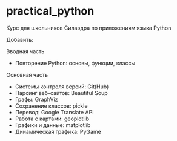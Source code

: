 # practical_python
Курс для школьников Силаэдра по приложениям языка Python

Добавить:

Вводная часть
* Повторение Python: основы, функции, классы

Основная часть 
* Системы контроля версий: Git(Hub)
* Парсинг веб-сайтов: Beautiful Soup
* Графы: GraphViz
* Сохранение классов: pickle
* Перевод: Google Translate API
* Работа с картами: geoplotlib
* Графики и данные: matplotlib
* Динамическая графика: PyGame
